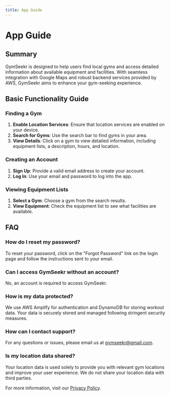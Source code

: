 ```yaml
---
title: App Guide
---
```


# App Guide

## Summary
GymSeekr is designed to help users find local gyms and access detailed information about available equipment and facilities. With seamless integration with Google Maps and robust backend services provided by AWS, GymSeekr aims to enhance your gym-seeking experience.

## Basic Functionality Guide

### Finding a Gym
1. **Enable Location Services**: Ensure that location services are enabled on your device.
2. **Search for Gyms**: Use the search bar to find gyms in your area.
3. **View Details**: Click on a gym to view detailed information, including equipment lists, a description, hours, and location.

### Creating an Account
1. **Sign Up**: Provide a valid email address to create your account.
2. **Log In**: Use your email and password to log into the app.

### Viewing Equipment Lists
1. **Select a Gym**: Choose a gym from the search results.
2. **View Equipment**: Check the equipment list to see what facilities are available.

## FAQ

### How do I reset my password?
To reset your password, click on the "Forgot Password" link on the login page and follow the instructions sent to your email.

### Can I access GymSeekr without an account?
No, an account is required to access GymSeekr. 

### How is my data protected?
We use AWS Amplify for authentication and DynamoDB for storing workout data. Your data is securely stored and managed following stringent security measures.

### How can I contact support?
For any questions or issues, please email us at gymseekr@gmail.com.

### Is my location data shared?
Your location data is used solely to provide you with relevant gym locations and improve your user experience. We do not share your location data with third parties.

For more information, visit our [Privacy Policy](index.md).
